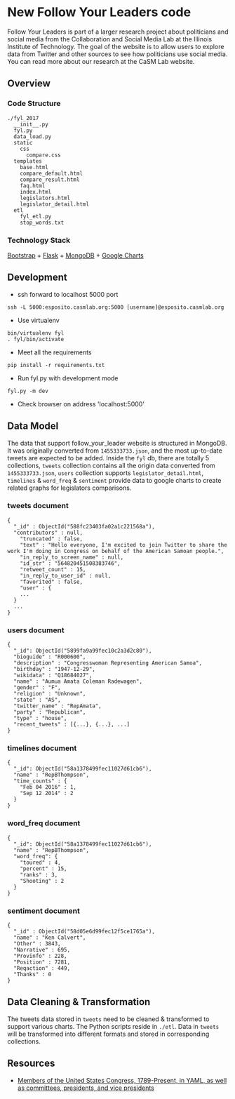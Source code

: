 # New Follow Your Leaders code

Follow Your Leaders is part of a larger research project about politicians and social media from the Collaboration and Social Media Lab at the Illinois Institute of Technology. The goal of the website is to allow users to explore data from Twitter and other sources to see how politicians use social media. You can read more about our research at the CaSM Lab website. 

## Overview

### Code Structure
```
./fyl_2017
  __init__.py
  fyl.py
  data_load.py
  static
    css
      compare.css
  templates
    base.html
    compare_default.html
    compare_result.html
    faq.html
    index.html
    legislators.html
    legislator_detail.html
  etl
    fyl_etl.py
    stop_words.txt
```

### Technology Stack

[Bootstrap](http://getbootstrap.com/) + [Flask](http://flask.pocoo.org/) + [MongoDB](https://www.mongodb.com/) + [Google Charts](https://developers.google.com/chart/)


## Development

* ssh forward to localhost 5000 port
```
ssh -L 5000:esposito.casmlab.org:5000 [username]@esposito.casmlab.org
```

* Use virtualenv
```
bin/virtualenv fyl
. fyl/bin/activate
```

* Meet all the requirements
```
pip install -r requirements.txt
```

* Run fyl.py with development mode
```
fyl.py -m dev
```

* Check browser on address 'localhost:5000'


## Data Model

The data that support follow_your_leader website is structured in MongoDB. It was originally converted from `1455333733.json`, and the most up-to-date tweets are expected to be added. Inside the `fyl` db, there are totally 5 collections, `tweets` collection contains all the origin data converted from `1455333733.json`, `users` collection supports `legislator_detail.html`, `timelines` & `word_freq` & `sentiment` provide data to google charts to create related graphs for legislators comparisons.

### tweets document
```
{
  "_id" : ObjectId("588fc23403fa02a1c221568a"),
  "contributors" : null,
	"truncated" : false,
	"text" : "Hello everyone, I'm excited to join Twitter to share the work I'm doing in Congress on behalf of the American Samoan people.",
	"in_reply_to_screen_name" : null,
	"id_str" : "564820451508383746",
	"retweet_count" : 15,
	"in_reply_to_user_id" : null,
	"favorited" : false,
	"user" : {
    ...
  }
  ...
}
```

### users document
```
{
  "_id": ObjectId("5899fa9a99fec10c2a3d2c80"),
  "bioguide" : "R000600",
  "description" : "Congresswoman Representing American Samoa",
  "birthday" : "1947-12-29",
  "wikidata" : "Q18684027",
  "name" : "Aumua Amata Coleman Radewagen",
  "gender" : "F",
  "religion" : "Unknown",
  "state" : "AS",
  "twitter_name" : "RepAmata",
  "party" : "Republican",
  "type" : "house",
  "recent_tweets" : [{...}, {...}, ...]
}
```

### timelines document
```
{
  "_id": ObjectId("58a1378499fec11027d61cb6"),
  "name" : "RepBThompson",
  "time_counts" : { 
    "Feb 04 2016" : 1,
    "Sep 12 2014" : 2
  }
} 
```

### word_freq document
```
{
  "_id": ObjectId("58a1378499fec11027d61cb6"),
  "name" : "RepBThompson",
  "word_freq": {
    "toured" : 4,
    "percent" : 15,
    "ranks" : 3,
    "Shooting" : 2
  }
}
```

### sentiment document
```
{
  "_id" : ObjectId("58d05e6d99fec12f5ce1765a"),
  "name" : "Ken Calvert",
  "Other" : 3843,
  "Narrative" : 695,
  "Provinfo" : 228,
  "Position" : 7281,
  "Reqaction" : 449,
  "Thanks" : 0
}
```

## Data Cleaning & Transformation

The tweets data stored in `tweets` need to be cleaned & transformed to support various charts. The Python scripts reside in `./etl`. Data in `tweets` will be transformed into different formats and stored in corresponding collections.

## Resources
* [Members of the United States Congress, 1789-Present, in YAML, as well as committees, presidents, and vice presidents](https://github.com/unitedstates/congress-legislators)


